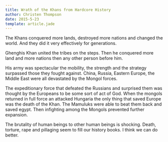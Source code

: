 ```yaml
---
title: Wrath of the Khans from Hardcore History
author: Christen Thompson
date: 2015-5-23
template: article.jade 
---
```


The Khans conquered more lands, destroyed more nations and changed the world. And they did it very effectively for generations.

<span class="more"></span>

Ghenghis Khan united the tribes on the steps. Then he conquered more land and more nations then any other person before him.  

His army was spectacular the mobility, the strength and the strategy surpassed those they fought against.  China, Russia, Eastern Europe, the Middle East were all devastated by the Mongol forces.  
 
The expeditionary force that defeated the Russians and surprised them was thought by the Europeans to be some sort of act of God.  When the mongols returned in full force an attacked Hungaria the only thing that saved Europe was the death of the Khan.  The Mamuluks were able to beat them back and saved egypt.  Then infighting among the Mongols prevented further expansion.

The brutality of human beings to other human beings is shocking.  Death, torture, rape and pillaging seem to fill our history books. I think we can do better. 